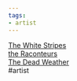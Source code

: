 ```yaml
---
tags:
- artist
---
```

   
[The White Stripes](./The%20White%20Stripes.md)   
[the Raconteurs](./the%20Raconteurs.md)   
[The Dead Weather](./The%20Dead%20Weather.md)   
#artist